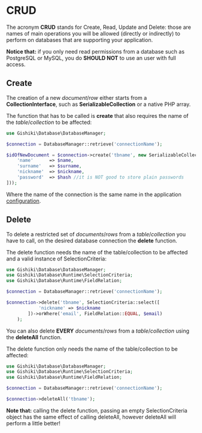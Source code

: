 # CRUD
The acronym __CRUD__ stands for Create, Read, Update and Delete: those are names
of main operations you will be allowed (directly or indirectly) to perform on
databases that are supporting your application.

__Notice that:__ if you only need read permissions from a database such as
PostgreSQL or MySQL, you do __SHOULD NOT__ to use an user with full access.


## Create
The creation of a new *document*/*row* either starts from a __CollectionInterface__,
such as __SerializableCollection__ or a native PHP array.

The function that has to be called is __create__ that also requires the name of
the *table*/*collection* to be affected:

```php
use Gishiki\Database\DatabaseManager;

$connection = DatabaseManager::retrieve('connectionName');

$idOfNewDocument = $connection->create('tbname', new SerializableCollection([
    'name'      => $name,
    'surname'   => $surname,
    'nickname'  => $nickname,
    'password'  => $hash //it is NOT good to store plain passwords
]));
```

Where the name of the connection is the same name in the application [configuration](configuration.md).


## Delete
To delete a restricted set of *documents*/*rows* from a *table*/*collection*
you have to call, on the desired database connection the __delete__ function.

The delete function needs the name of the table/collection to be affected and
a valid instance of SelectionCriteria:

```php
use Gishiki\Database\DatabaseManager;
use Gishiki\Database\Runtime\SelectionCriteria;
use Gishiki\Database\Runtime\FieldRelation;

$connection = DatabaseManager::retrieve('connectionName');

$connection->delete('tbname', SelectionCriteria::select([
            'nickname' => $nickname
        ])->orWhere('email', FieldRelation::EQUAL, $email)
    );
```

You can also delete __EVERY__ *documents*/*rows* from a *table*/*collection*
using the __deleteAll__ function.

The delete function only needs the name of the table/collection to be affected:

```php
use Gishiki\Database\DatabaseManager;
use Gishiki\Database\Runtime\SelectionCriteria;
use Gishiki\Database\Runtime\FieldRelation;

$connection = DatabaseManager::retrieve('connectionName');

$connection->deleteAll('tbname');
```

__Note that:__ calling the delete function, passing an empty SelectionCriteria
object has the same effect of calling deleteAll, however deleteAll will perform
a little better!

